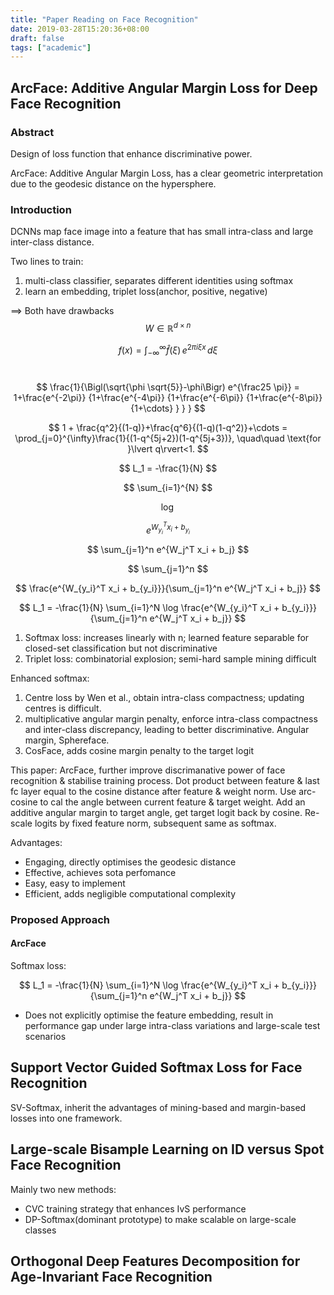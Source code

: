 ```yaml
---
title: "Paper Reading on Face Recognition"
date: 2019-03-28T15:20:36+08:00
draft: false
tags: ["academic"]
---
```


## ArcFace: Additive Angular Margin Loss for Deep Face Recognition
### Abstract
Design of loss function that enhance discriminative power.

ArcFace: Additive Angular Margin Loss, has a clear geometric interpretation due to the geodesic distance on the hypersphere. 

### Introduction

DCNNs map face image into a feature that has small intra-class and large inter-class distance.

Two lines to train:

1. multi-class classifier, separates different identities using softmax
2. learn an embedding, triplet loss(anchor, positive, negative)

==> Both have drawbacks
$$
W \in \mathbb{R}^{d \times n}
$$

$$
f(x) = \int_{-\infty}^\infty\hat f(\xi)\,e^{2 \pi i \xi x}\,d\xi
$$


​​$$
\frac{1}{\Bigl(\sqrt{\phi \sqrt{5}}-\phi\Bigr) e^{\frac25 \pi}} = 1+\frac{e^{-2\pi}} {1+\frac{e^{-4\pi}} {1+\frac{e^{-6\pi}} {1+\frac{e^{-8\pi}} {1+\cdots} } } }
$$

$$
1 +  \frac{q^2}{(1-q)}+\frac{q^6}{(1-q)(1-q^2)}+\cdots = \prod_{j=0}^{\infty}\frac{1}{(1-q^{5j+2})(1-q^{5j+3})}, \quad\quad \text{for }\lvert q\rvert<1.
$$

$$
L_1 = -\frac{1}{N}
$$

$$
\sum_{i=1}^{N}
$$

$$
\log
$$

$$
e^{W_{y_i}^{T} x_i + b_{y_i}}
$$

$$
\sum_{j=1}^n e^{W_j^T x_i + b_j}
$$

$$
\sum_{j=1}^n
$$


$$
\frac{e^{W_{y_i}^T x_i + b_{y_i}}}{\sum_{j=1}^n e^{W_j^T x_i + b_j}}
$$


$$
L_1 = -\frac{1}{N} \sum_{i=1}^N \log \frac{e^{W_{y_i}^T x_i + b_{y_i}}}{\sum_{j=1}^n e^{W_j^T x_i + b_j}}
$$

1. Softmax loss: increases linearly with n; learned feature separable for closed-set classification but not discriminative
2. Triplet loss: combinatorial explosion; semi-hard sample mining difficult

Enhanced softmax: 

1. Centre loss by Wen et al., obtain intra-class compactness; updating centres is difficult. 
2. multiplicative angular margin penalty, enforce intra-class compactness and inter-class discrepancy, leading to better discriminative. Angular margin, Sphereface. 
3. CosFace, adds cosine margin penalty to the target logit

This paper: ArcFace, further improve discrimanative power of face recognition & stabilise training process. Dot product between feature & last fc layer equal to the cosine distance after feature & weight norm. Use arc-cosine to cal the angle between current feature & target weight. Add an additive angular margin to target angle, get target logit back by cosine. Re-scale logits by fixed feature norm, subsequent same as softmax. 

Advantages:

- Engaging, directly optimises the geodesic distance
- Effective, achieves sota perfomance
- Easy, easy to implement
- Efficient, adds negligible computational complexity

### Proposed Approach
#### ArcFace
Softmax loss:

$$
L_1 = -\frac{1}{N} \sum_{i=1}^N \log \frac{e^{W_{y_i}^T x_i + b_{y_i}}}{\sum_{j=1}^n e^{W_j^T x_i + b_j}}
$$

- Does not explicitly optimise the feature embedding, result in performance gap under large intra-class variations and large-scale test scenarios



## Support Vector Guided Softmax Loss for Face Recognition

SV-Softmax, inherit the advantages of mining-based and margin-based losses into one framework.


## Large-scale Bisample Learning on ID versus Spot Face Recognition

Mainly two new methods:

- CVC training strategy that enhances IvS performance
- DP-Softmax(dominant prototype) to make scalable on large-scale classes



## Orthogonal Deep Features Decomposition for Age-Invariant Face Recognition

